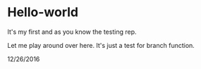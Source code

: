 # Hello-world
It's my first and as you know the testing rep. 

Let me play around over here. 
It's just a test for branch function. 

12/26/2016
